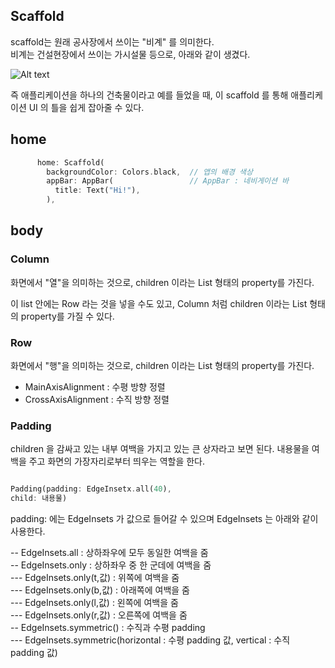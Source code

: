 
## Scaffold  

scaffold는 원래 공사장에서 쓰이는 "비계" 를 의미한다.  
비계는 건설현장에서 쓰이는 가시설물 등으로, 아래와 같이 생겼다.  

![Alt text](image-2.png)

즉 애플리케이션을 하나의 건축물이라고 예를 들었을 때, 이 scaffold 를 통해 애플리케이션 UI 의 틀을 쉽게 잡아줄 수 있다.  


## home

```dart
      home: Scaffold(
        backgroundColor: Colors.black,  // 앱의 배경 색상
        appBar: AppBar(                 // AppBar : 네비게이션 바
          title: Text("Hi!"),
        ),
```





## body  

### Column  

화면에서 "열"을 의미하는 것으로, children 이라는 List 형태의 property를 가진다.  

이 list 안에는 Row 라는 것을 넣을 수도 있고, Column 처럼 children 이라는 List 형태의 property를 가질 수 있다.  




### Row  

화면에서 "행"을 의미하는 것으로, children 이라는 List 형태의 property를 가진다.  

- MainAxisAlignment : 수평 방향 정렬  
- CrossAxisAlignment : 수직 방향 정렬  


### Padding  

children 을 감싸고 있는 내부 여백을 가지고 있는 큰 상자라고 보면 된다. 내용물을 여백을 주고 화면의 가장자리로부터 띄우는 역할을 한다.  

```dart

Padding(padding: EdgeInsetx.all(40),
child: 내용물)

```

padding: 에는 EdgeInsets 가 값으로 들어갈 수 있으며 EdgeInsets 는 아래와 같이 사용한다.  


-- EdgeInsets.all : 상하좌우에 모두 동일한 여백을 줌  
-- EdgeInsets.only : 상하좌우 중 한 군데에 여백을 줌  
--- EdgeInsets.only(t,값) : 위쪽에 여백을 줌  
--- EdgeInsets.only(b,값) : 아래쪽에 여백을 줌  
--- EdgeInsets.only(l,값) : 왼쪽에 여백을 줌  
--- EdgeInsets.only(r,값) : 오른쪽에 여백을 줌  
-- EdgeInsets.symmetric() : 수직과 수평 padding  
--- EdgeInsets.symmetric(horizontal : 수평 padding 값, vertical : 수직 padding 값)  